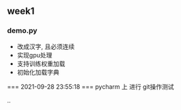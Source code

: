 ## week1
### demo.py
- 改成汉字, 且必须连续
- 实现gpu处理
- 支持训练权重加载
- 初始化加载字典


=== 2021-09-28 23:55:18 === 
pycharm 上 进行 git操作测试

..